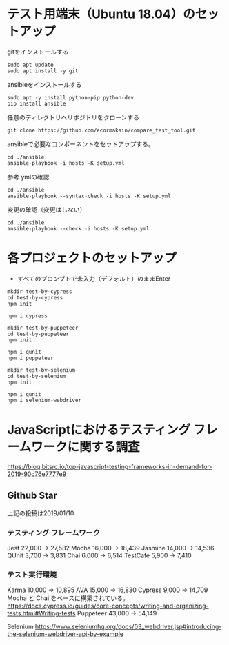 # テスト用端末（Ubuntu 18.04）のセットアップ

gitをインストールする

```
sudo apt update
sudo apt install -y git
```

ansibleをインストールする

```
sudo apt -y install python-pip python-dev
pip install ansible
```

任意のディレクトリへリポジトリをクローンする

```
git clone https://github.com/ecormaksin/compare_test_tool.git
```

ansibleで必要なコンポーネントをセットアップする。

```
cd ./ansible
ansible-playbook -i hosts -K setup.yml
```

参考
ymlの確認

```
cd ./ansible
ansible-playbook --syntax-check -i hosts -K setup.yml
```

変更の確認（変更はしない）

```
cd ./ansible
ansible-playbook --check -i hosts -K setup.yml
```

# 各プロジェクトのセットアップ

- すべてのプロンプトで未入力（デフォルト）のままEnter

```
mkdir test-by-cypress
cd test-by-cypress
npm init

npm i cypress
```

```
mkdir test-by-puppeteer
cd test-by-puppeteer
npm init

npm i qunit
npm i puppeteer
```

```
mkdir test-by-selenium
cd test-by-selenium
npm init

npm i qunit
npm i selenium-webdriver
```

# JavaScriptにおけるテスティング フレームワークに関する調査

https://blog.bitsrc.io/top-javascript-testing-frameworks-in-demand-for-2019-90c76e7777e9

## Github Star

上記の投稿は2019/01/10

### テスティング フレームワーク

Jest 22,000 -> 27,582
Mocha 16,000 -> 18,439
Jasmine 14,000 -> 14,536
QUnit 3,700 -> 3,831
Chai 6,000 -> 6,514
TestCafe 5,900 -> 7,410

### テスト実行環境
Karma 10,000 -> 10,895
AVA 15,000 -> 16,830
Cypress 9,000 -> 14,709
  Mocha と Chai をベースに構築されている。
  https://docs.cypress.io/guides/core-concepts/writing-and-organizing-tests.html#Writing-tests
Puppeteer 43,000 -> 54,149

Selenium
https://www.seleniumhq.org/docs/03_webdriver.jsp#introducing-the-selenium-webdriver-api-by-example